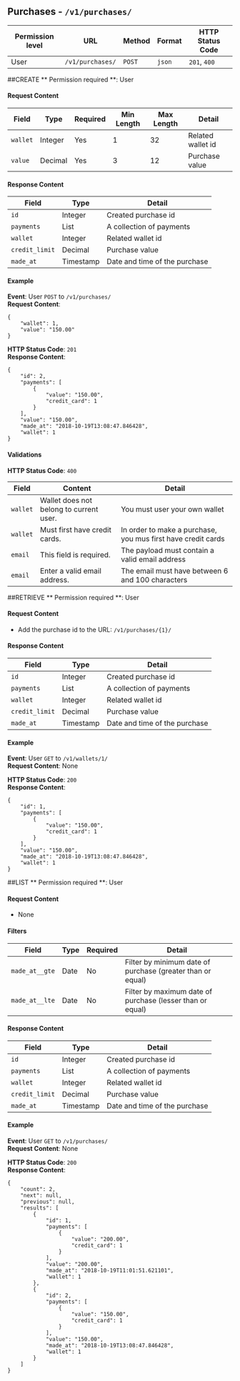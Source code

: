 ## Purchases - `/v1/purchases/`


| Permission level  |   URL| Method  | Format   |  HTTP Status Code |
|---|---|---|---|---|
|  User |  `/v1/purchases/` |   `POST`|  `json` |  `201`, `400` |


##CREATE
** Permission required **: User

#### Request Content

|  Field | Type  | Required  |  Min Length |  Max Length |  Detail |
|---|---|---|---|---|---|
| `wallet` |  Integer |  Yes |  1 |  32 |  Related wallet id |
| `value` |  Decimal |  Yes | 3  | 12  | Purchase value  |


#### Response Content
|  Field | Type  |Detail   |
|---|---|---|
|  `id`|  Integer |  Created purchase id|
|  `payments`|  List |  A collection of payments|
|  `wallet`|  Integer |  Related wallet id|
|  `credit_limit` | Decimal  |  Purchase value |
|  `made_at`|  Timestamp |  Date and time of the purchase |

#### Example

**Event**: User `POST` to `/v1/purchases/`  
**Request Content**: 
```
{
	"wallet": 1,
	"value": "150.00"	
}
```

**HTTP Status Code**: `201`  
**Response Content**:
```
{
	"id": 2,
	"payments": [
		{
			"value": "150.00",
			"credit_card": 1
		}
	],
	"value": "150.00",
	"made_at": "2018-10-19T13:08:47.846428",
	"wallet": 1
}
```

#### Validations
**HTTP Status Code**: `400`  

| Field  | Content  |  Detail |
|---|---|---|
| `wallet`  | Wallet does not belong to current user. |  You must user your own wallet |
| `wallet`  | Must first have credit cards. |  In order to make a purchase, you mus first have credit cards |
| `email`|  This field is required. | The payload must contain a valid email address  |
| `email` | Enter a valid email address.  | The email must have between 6 and 100 characters  |


##RETRIEVE
** Permission required **: User
#### Request Content
 - Add the purchase id to the URL: `/v1/purchases/{1}/`

#### Response Content
|  Field | Type  |Detail   |
|---|---|---|
|  `id`|  Integer |  Created purchase id|
|  `payments`|  List |  A collection of payments|
|  `wallet`|  Integer |  Related wallet id|
|  `credit_limit` | Decimal  |  Purchase value |
|  `made_at`|  Timestamp |  Date and time of the purchase |

#### Example

**Event**: User `GET` to `/v1/wallets/1/`  
**Request Content**:  None

**HTTP Status Code**: `200`  
**Response Content**:
```
{
	"id": 1,
	"payments": [
		{
			"value": "150.00",
			"credit_card": 1
		}
	],
	"value": "150.00",
	"made_at": "2018-10-19T13:08:47.846428",
	"wallet": 1
}
```

##LIST
** Permission required **: User
#### Request Content
 - None

#### Filters

| Field  | Type  | Required  | Detail  |
|---|---|---|---|
| `made_at__gte`  | Date  |  No |  Filter by minimum date of purchase (greater than or equal)|
| `made_at__lte`  | Date  |  No |  Filter by maximum date of purchase (lesser than or equal)|

#### Response Content
|  Field | Type  |Detail   |
|---|---|---|
|  `id`|  Integer |  Created purchase id|
|  `payments`|  List |  A collection of payments|
|  `wallet`|  Integer |  Related wallet id|
|  `credit_limit` | Decimal  |  Purchase value |
|  `made_at`|  Timestamp |  Date and time of the purchase |

#### Example

**Event**: User `GET` to `/v1/purchases/`  
**Request Content**:  None


**HTTP Status Code**: `200`  
**Response Content**:
```
{
	"count": 2,
	"next": null,
	"previous": null,
	"results": [
		{
			"id": 1,
			"payments": [
				{
					"value": "200.00",
					"credit_card": 1
				}
			],
			"value": "200.00",
			"made_at": "2018-10-19T11:01:51.621101",
			"wallet": 1
		},
		{
			"id": 2,
			"payments": [
				{
					"value": "150.00",
					"credit_card": 1
				}
			],
			"value": "150.00",
			"made_at": "2018-10-19T13:08:47.846428",
			"wallet": 1
		}
	]
}
```